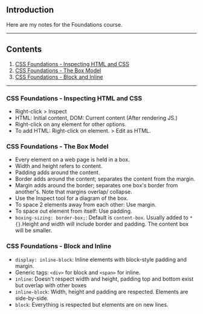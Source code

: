 ## Introduction

Here are my notes for the Foundations course.

---
## Contents

1. [CSS Foundations - Inspecting HTML and CSS](#cssinspect)
2. [CSS Foundations - The Box Model](#cssbox)
3. [CSS Foundations - Block and Inline](#cssblockinline)

---

<a id= "cssinspect"></a>
### CSS Foundations - Inspecting HTML and CSS
- Right-click > Inspect
- HTML: Initial content, DOM: Current content (After rendering JS.)
- Right-click on any element for other options.
- To add HTML: Right-click on element. > Edit as HTML.

<a id= "cssbox"></a>
### CSS Foundations - The Box Model
- Every element on a web page is held in a box.
- Width and height refers to content.
- Padding adds around the content.
- Border adds around the content; separates the content from the margin.
- Margin adds around the border; separates one box's border from another's. Note that margins overlap/ collapse.
- Use the Inspect tool for a diagram of the box.
- To space 2 elements away from each other: Use margin.
- To space out element from itself: Use padding.
- `boxing-sizing: border-box;`: Default is `content-box`. Usually added to `* {}`.Height and width will include border and padding. The content box will be smaller.

<a id= "cssblockinline"></a>
### CSS Foundations - Block and Inline
- `display: inline-block`: Inline elements with block-style padding and margin.
- Generic tags: `<div>` for block and `<span>` for inline.
- `inline`: Doesn't respect width and height, padding top and bottom exist but overlap with other boxes
- `inline-block`: Width, height and padding are respected. Elements are side-by-side.
- `block`: Everything is respected but elements are on new lines.